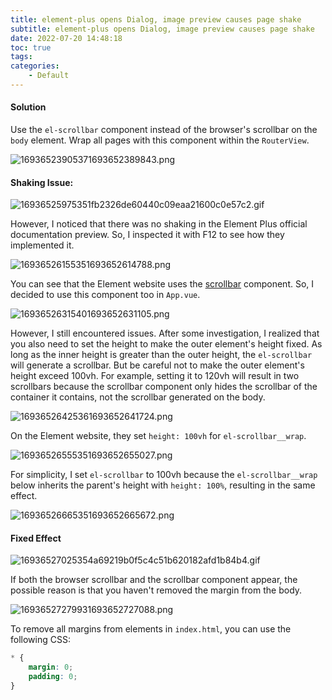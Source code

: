 ```yaml
---
title: element-plus opens Dialog, image preview causes page shake
subtitle: element-plus opens Dialog, image preview causes page shake
date: 2022-07-20 14:48:18
toc: true
tags: 
categories: 
    - Default
---
```


#### Solution
Use the `el-scrollbar` component instead of the browser's scrollbar on the `body` element. Wrap all pages with this component within the `RouterView`.

![16936523905371693652389843.png](https://raw.githubusercontent.com/james-curtis/james-curtis.github.io/static/images/16936523905371693652389843.png)

#### Shaking Issue:
![16936525975351fb2326de60440c09eaa21600c0e57c2.gif](https://raw.githubusercontent.com/james-curtis/james-curtis.github.io/static/images/16936525975351fb2326de60440c09eaa21600c0e57c2.gif)

However, I noticed that there was no shaking in the Element Plus official documentation preview. So, I inspected it with F12 to see how they implemented it.

![16936526155351693652614788.png](https://raw.githubusercontent.com/james-curtis/james-curtis.github.io/static/images/16936526155351693652614788.png)

You can see that the Element website uses the [scrollbar](https://element-plus.org/zh-CN/component/scrollbar.html) component. So, I decided to use this component too in `App.vue`.

![16936526315401693652631105.png](https://raw.githubusercontent.com/james-curtis/james-curtis.github.io/static/images/16936526315401693652631105.png)

However, I still encountered issues. After some investigation, I realized that you also need to set the height to make the outer element's height fixed. As long as the inner height is greater than the outer height, the `el-scrollbar` will generate a scrollbar. But be careful not to make the outer element's height exceed 100vh. For example, setting it to 120vh will result in two scrollbars because the scrollbar component only hides the scrollbar of the container it contains, not the scrollbar generated on the body.

![16936526425361693652641724.png](https://raw.githubusercontent.com/james-curtis/james-curtis.github.io/static/images/16936526425361693652641724.png)

On the Element website, they set `height: 100vh` for `el-scrollbar__wrap`.

![16936526555351693652655027.png](https://raw.githubusercontent.com/james-curtis/james-curtis.github.io/static/images/16936526555351693652655027.png)

For simplicity, I set `el-scrollbar` to 100vh because the `el-scrollbar__wrap` below inherits the parent's height with `height: 100%`, resulting in the same effect.

![16936526665351693652665672.png](https://raw.githubusercontent.com/james-curtis/james-curtis.github.io/static/images/16936526665351693652665672.png)

#### Fixed Effect
![16936527025354a69219b0f5c4c51b620182afd1b84b4.gif](https://raw.githubusercontent.com/james-curtis/james-curtis.github.io/static/images/16936527025354a69219b0f5c4c51b620182afd1b84b4.gif)

If both the browser scrollbar and the scrollbar component appear, the possible reason is that you haven't removed the margin from the body.

![16936527279931693652727088.png](https://raw.githubusercontent.com/james-curtis/james-curtis.github.io/static/images/16936527279931693652727088.png)

To remove all margins from elements in `index.html`, you can use the following CSS:

```css
* {
	margin: 0;
	padding: 0;
}
```